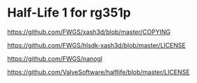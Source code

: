# Half-Life 1 for rg351p

https://github.com/FWGS/xash3d/blob/master/COPYING

https://github.com/FWGS/hlsdk-xash3d/blob/master/LICENSE

https://github.com/FWGS/nanogl

https://github.com/ValveSoftware/halflife/blob/master/LICENSE

